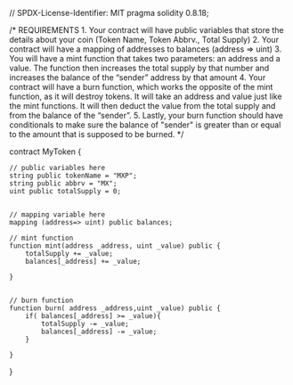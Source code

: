// SPDX-License-Identifier: MIT
pragma solidity 0.8.18;

/*
       REQUIREMENTS
    1. Your contract will have public variables that store the details about your coin (Token Name, Token Abbrv., Total Supply)
    2. Your contract will have a mapping of addresses to balances (address => uint)
    3. You will have a mint function that takes two parameters: an address and a value. 
       The function then increases the total supply by that number and increases the balance 
       of the “sender” address by that amount
    4. Your contract will have a burn function, which works the opposite of the mint function, as it will destroy tokens. 
       It will take an address and value just like the mint functions. It will then deduct the value from the total supply 
       and from the balance of the “sender”.
    5. Lastly, your burn function should have conditionals to make sure the balance of "sender" is greater than or equal 
       to the amount that is supposed to be burned.
*/


contract MyToken {

    // public variables here
    string public tokenName = "MXP";
    string public abbrv = "MX";
    uint public totalSupply = 0;


    // mapping variable here
    mapping (address=> uint) public balances;

    // mint function
    function mint(address _address, uint _value) public {
        totalSupply += _value;
        balances[_address] += _value;  

    }


    // burn function
    function burn( address _address,uint _value) public {
        if( balances[_address] >= _value){
            totalSupply -= _value;
            balances[_address] -= _value;
        }

    }

}
